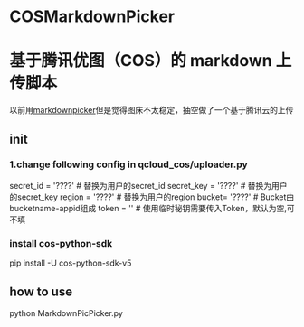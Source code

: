 # COSMarkdownPicker
# 基于腾讯优图（COS）的 markdown 上传脚本

以前用[markdownpicker](https://github.com/kingname/MarkdownPicPicker)但是觉得图床不太稳定，抽空做了一个基于腾讯云的上传

## init 

### 1.change following config in qcloud_cos/uploader.py

  secret_id = '????'     # 替换为用户的secret_id
  secret_key = '????'     # 替换为用户的secret_key
  region = '????'    # 替换为用户的region
  bucket= '????'  # Bucket由bucketname-appid组成
  token = ''                 # 使用临时秘钥需要传入Token，默认为空,可不填
  
### install cos-python-sdk

pip install -U cos-python-sdk-v5

## how to use

python MarkdownPicPicker.py
